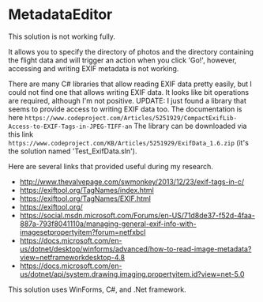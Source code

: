 # MetadataEditor

This solution is not working fully.

It allows you to specify the directory of photos and the directory containing the flight data and will trigger an action when you click 'Go!', however, accessing and writing EXIF metadata is not working.

There are many C# libraries that allow reading EXIF data pretty easily, but I could not find one that allows writing EXIF data. It looks like bit operations are required, although I'm not positive.
UPDATE: I just found a library that seems to provide access to writing EXIF data too. 
The documentation is here `https://www.codeproject.com/Articles/5251929/CompactExifLib-Access-to-EXIF-Tags-in-JPEG-TIFF-an` 
The library can be downloaded via this link `https://www.codeproject.com/KB/Articles/5251929/ExifData_1.6.zip` (it's the solution named 'Test_ExifData.sln').


Here are several links that provided useful during my research.

- http://www.thevalvepage.com/swmonkey/2013/12/23/exif-tags-in-c/
- https://exiftool.org/TagNames/index.html
- https://exiftool.org/TagNames/EXIF.html
- https://exiftool.org/
- https://social.msdn.microsoft.com/Forums/en-US/71d8de37-f52d-4faa-887a-793f8041110a/managing-general-exif-info-with-imagesetpropertyitem?forum=netfxbcl
- https://docs.microsoft.com/en-us/dotnet/desktop/winforms/advanced/how-to-read-image-metadata?view=netframeworkdesktop-4.8
- https://docs.microsoft.com/en-us/dotnet/api/system.drawing.imaging.propertyitem.id?view=net-5.0

This solution uses WinForms, C#, and .Net framework.




